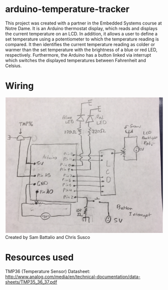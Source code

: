 # arduino-temperature-tracker
This project was created with a partner in the Embedded Systems course at Notre Dame.
It is an Arduino thermostat display, which reads and displays the current temperature on an LCD. 
In addition, it allows a user to define a set temperature using a potentiometer to which the temperature reading is compared.
It then identifies the current temperature reading as colder or warmer than the set temperature with the brightness of a blue or red LED, respectively.
Furthermore, the Arduino has a button linked via interrupt which switches the displayed temperatures between Fahrenheit and Celsius.

# Wiring

![Wiring Diagram](https://raw.githubusercontent.com/sambattalio/arduino-temperature-tracker/master/Screen%20Shot%202018-10-03%20at%205.36.08%20PM.png)
Created by Sam Battalio and Chris Susco

# Resources used

TMP36 (Temperature Sensor) Datasheet: http://www.analog.com/media/en/technical-documentation/data-sheets/TMP35_36_37.pdf

